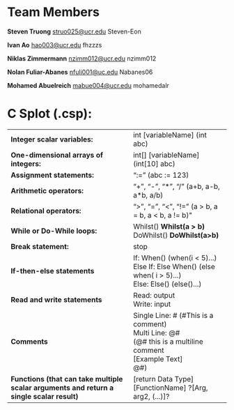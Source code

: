 # Team Members
**Steven Truong** struo025@ucr.edu Steven-Eon

**Ivan Ao** hao003@ucr.edu fhzzzs

**Niklas Zimmermann** nzimm012@ucr.edu nzimm012

**Nolan Fuliar-Abanes** nfuli001@uc.edu Nabanes06

**Mohamed Abuelreich** mabue004@ucr.edu mohamedalr

# C Splot (.csp): 
<table>
    <tr>
        <td><b>Integer scalar variables:</b></td>
        <td>int [variableName] (int abc)</td>
    </tr>
    <tr>
        <td><b>One-dimensional arrays of integers:</b></td> 
        <td>int[] [variableName] (int[10] abc)</td>
    </tr>
    <tr>
        <td><b>Assignment statements:</b></td>
        <td>“:=” (abc := 123)</td>
    </tr>
    <tr>
        <td><b>Arithmetic operators:</b></td>
        <td>“+”, “-”, “*”, “/” (a+b, a-b, a*b, a/b)</td>
    </tr>
    <tr>
        <td><b>Relational operators:</b></td>
        <td>“>”, “=”, “<”, “!=” (a > b, a = b, a < b, a != b)"</td>
    </tr>
    <tr>
        <td><b>While or Do-While loops:</b></td>
        <td>Whilst() <b>Whilst(a > b)</b> 
        <br>
        DoWhilst() <b>DoWhilst(a>b)</b></td>
    </tr>
    <tr>
        <td><b>Break statement:</b></td>
        <td>stop</td>
    </tr>
    <tr>
        <td><b>If-then-else statements</b></td>
        <td>If: When() (when(i < 5)...) 
        <br>
        Else If: Else When() (else when( i > 5)...)
        <br>
        Else:  Else() (else()...)
    </tr>
    <tr>
        <td><b>Read and write statements</b></td>
        <td>Read: output
        <br>
        Write: input
    </tr>
    <tr>
        <td><b>Comments</b></td>
        <td>
        Single Line: #	(#This is a comment)
        <br>
        Multi Line: @#   
        <br>
        (@# this is a multiline comment
        <br>
	    [Example Text]
        <br>
	    @#)
    </tr>
    <tr>
	    <td><b>Functions (that can take multiple scalar arguments and return a single scalar result)</b></td>
	    <td>[return Data Type] [FunctionName] ?[Arg, arg2, (...)]?</td>
    </tr>
</table>
